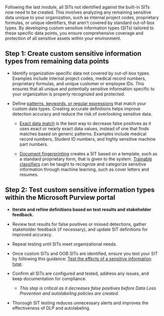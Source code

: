 Following the last module, all SITs not identified against the built-in SITs now need to be created. This involves analyzing any remaining sensitive data unique to your organization, such as internal project codes, proprietary formulas, or unique identifiers, that aren't covered by standard out-of-box types. By developing custom sensitive information types (SITs) tailored to these specific data points, you ensure comprehensive coverage and protection of all sensitive assets within your environment.

## Step 1: Create custom sensitive information types from remaining data points

- Identify organization-specific data not covered by out-of-box types. Examples include internal project codes, medical record numbers, proprietary formulas, and unique customer or employee IDs. This ensures that all unique and potentially sensitive information specific to your organization is properly recognized and protected.

- Define [patterns, keywords, or regular expressions](/purview/sit-create-a-custom-sensitive-information-type) that match your custom data types. Creating accurate definitions helps improve detection accuracy and reduce the risk of overlooking sensitive data.

  - [Exact data match](/purview/sit-learn-about-exact-data-match-based-sits) is the best way to decrease false positives as it uses exact or nearly exact data values, instead of one that finds matches based on generic patterns. Examples include medical record numbers, Student ID numbers, and highly sensitive machine part numbers.

  - [Document fingerprinting](/purview/sit-document-fingerprinting#how-document-fingerprinting-works) creates a SIT based on a template, such as a standard proprietary form, that is given to the system. [Trainable classifiers](/purview/trainable-classifiers-get-started-with) can be taught to recognize and categorize sensitive information through machine learning, such as cover letters and resumes.

## Step 2: Test custom sensitive information types within the Microsoft Purview portal

- **Iterate and refine definitions based on test results and stakeholder feedback.**

- Review test results for false positives or missed detections, gather stakeholder feedback (if necessary), and update SIT definitions for improved accuracy.

- Repeat testing until SITs meet organizational needs.

- Once custom SITs and OOB SITs are identified, ensure you test your SIT by following this guidance: [Test the effects of a sensitive information type](/purview/sit-test-a-sit#test-the-effects-of-a-sensitive-information-type).

- Confirm all SITs are configured and tested, address any issues, and keep documentation for compliance.

  - _This step is critical as it decreases false positives before Data Loss Prevention and autolabeling policies are created._

- Thorough SIT testing reduces unnecessary alerts and improves the effectiveness of DLP and autolabeling.

